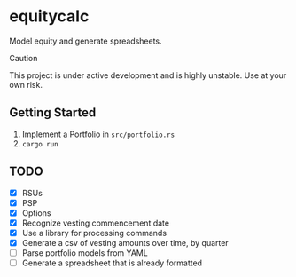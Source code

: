 # equitycalc

Model equity and generate spreadsheets.

> [!CAUTION]
> This project is under active development and is highly unstable. Use at your own risk.

## Getting Started
1. Implement a Portfolio in `src/portfolio.rs`
1. `cargo run`

## TODO
- [x] RSUs
- [x] PSP
- [x] Options
- [x] Recognize vesting commencement date
- [x] Use a library for processing commands
- [x] Generate a csv of vesting amounts over time, by quarter
- [ ] Parse portfolio models from YAML
- [ ] Generate a spreadsheet that is already formatted
